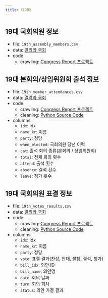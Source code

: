 ```yaml
---
title: 데이터
---
```


## 19대 국회의원 정보
* file: `19th_assembly_members.csv`
* data: [열려라 국회](http://watch.peoplepower21.org/)
* code
    * crawling: [Congress Report 프로젝트](http://github.com/codeforseoul/congress-report)

## 19대 본회의/상임위원회 출석 정보
* file: `19th_member_attendances.csv`
* data: [열려라 국회](http://watch.peoplepower21.org/)
* code:
    * crawling: [Congress Report 프로젝트](http://github.com/codeforseoul/congress-report)
    * cleaning: [Python Source Code](https://gist.github.com/hoony/6b9321fc280f9f716320)
* columns
    * `idx`: idx
    * `name_kr`: 이름
    * `party`: 정당
    * `when_elected`: 국회의원 당선 이력
    * `cat`: 출석 회의 종류(본회의 / 상임위원회)
    * `total`: 전체 회의 횟수
    * `attend`: 출석 횟수
    * `absence`: 결석 횟수
    * `leave`: 청가 횟수

## 19대 국회의원 표결 정보
* file: `19th_votes_results.csv`
* data: [열려라 국회](http://watch.peoplepower21.org/)
* code:
    * crawling: [Congress Report 프로젝트](http://github.com/codeforseoul/congress-report)
    * cleaning: [Python Source Code](https://gist.github.com/hoony/23d09ed44bbf4c3e262a)
* columns
    * `idx`: idx
    * `name_kr`: 이름
    * `party`: 정당
    * `vote`: 표결 결과(찬성, 반대, 불참, 결석, 청가)
    * `bill_idx`: 의안 ID
    * `bill_name`: 의안명
    * `date`: 회의 날짜
    * `turn`: 회의 회차
    * `status`: 의안 가결 결과
